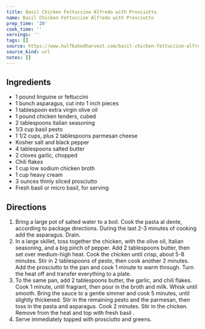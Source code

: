 ```yaml
---
title: Basil Chicken Fettuccine Alfredo with Prosciutto
name: Basil Chicken Fettuccine Alfredo with Prosciutto
prep_time: '20'
cook_time: ''
servings: ''
tags: []
source: https://www.halfbakedharvest.com/basil-chicken-fettuccine-alfredo/
source_kind: url
notes: []
---
```


## Ingredients
- 1 pound linguine or fettuccini
- 1 bunch asparagus, cut into 1 inch pieces
- 1 tablespoon extra virgin olive oil
- 1 pound chicken tenders, cubed
- 2 tablespoons italian seasoning
- 1/3 cup basil pesto
- 1 1/2 cups, plus 2 tablespoons parmesan cheese
- Kosher salt and black pepper
- 4 tablespoons salted butter
- 2 cloves garlic, chopped
- Chili flakes
- 1 cup low sodium chicken broth
- 1 cup heavy cream
- 3 ounces thinly sliced prosciutto
- Fresh basil or micro basil, for serving


## Directions
1. Bring a large pot of salted water to a boil. Cook the pasta al dente, according to package directions. During the last 2-3 minutes of cooking add the asparagus. Drain.
2. In a large skillet, toss together the chicken, with the olive oil, Italian seasoning, and a big pinch of pepper. Add 2 tablespoons butter, then set over medium-high heat. Cook the chicken until crisp, about 5-8 minutes. Stir in 2 tablespoons of pesto, then cook another 2 minutes. Add the prosciutto to the pan and cook 1 minute to warm through. Turn the heat off and transfer everything to a plate.
3. To the same pan, add 2 tablespoons butter, the garlic, and chili flakes. Cook 1 minute, until fragrant, then pour in the broth and milk. Whisk until smooth. Bring the sauce to a gentle simmer and cook 5 minutes, until slightly thickened. Stir in the remaining pesto and the parmesan, then toss in the pasta and asparagus. Cook 2 minutes. Stir in the chicken. Remove from the heat and top with fresh basil .
4. Serve immediately topped with prosciutto and greens.
